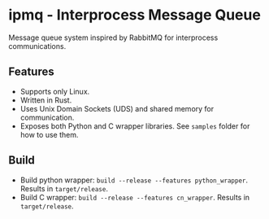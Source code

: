 # ipmq - Interprocess Message Queue
Message queue system inspired by RabbitMQ for interprocess communications.

## Features
* Supports only Linux.
* Written in Rust.
* Uses Unix Domain Sockets (UDS) and shared memory for communication.
* Exposes both Python and C wrapper libraries. See `samples` folder for how to use them.

## Build
* Build python wrapper: `build --release --features python_wrapper`. Results in `target/release`.
* Build C wrapper: `build --release --features cn_wrapper`. Results in `target/release`.

